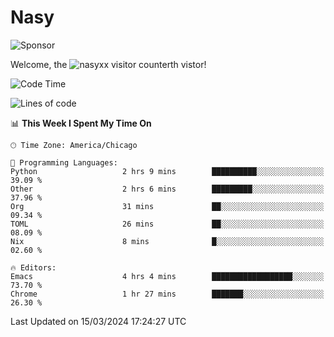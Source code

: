 # Nasy

<!--
<p align="center">
<img height="200" src="https://github-readme-stats.vercel.app/api?username=nasyxx&count_private=true&show_icons=true&theme=dracula&include_all_commits=true"/>
<img height="200" src="https://github-readme-stats.vercel.app/api/top-langs/?username=nasyxx&theme=dracula&hide=html,jupyter+notebook&count_private=true&show_icons=true"/>
</p>

  
----------------
-->

![Sponsor](https://img.shields.io/static/v1.svg?label=Sponsor&message=%E2%9D%A4&logo=GitHub&style=flat&color=pink)
 
Welcome, the ![nasyxx visitor counter](https://count.getloli.com/get/@nasyxx?theme=rule34)th vistor!
 
<!--START_SECTION:waka-->
![Code Time](http://img.shields.io/badge/Code%20Time-4%2C352%20hrs%2029%20mins-blue)

![Lines of code](https://img.shields.io/badge/From%20Hello%20World%20I%27ve%20Written-6.3%20million%20lines%20of%20code-blue)

📊 **This Week I Spent My Time On** 

```text
🕑︎ Time Zone: America/Chicago

💬 Programming Languages: 
Python                   2 hrs 9 mins        ██████████░░░░░░░░░░░░░░░   39.09 % 
Other                    2 hrs 6 mins        █████████░░░░░░░░░░░░░░░░   37.96 % 
Org                      31 mins             ██░░░░░░░░░░░░░░░░░░░░░░░   09.34 % 
TOML                     26 mins             ██░░░░░░░░░░░░░░░░░░░░░░░   08.09 % 
Nix                      8 mins              █░░░░░░░░░░░░░░░░░░░░░░░░   02.60 % 

🔥 Editors: 
Emacs                    4 hrs 4 mins        ██████████████████░░░░░░░   73.70 % 
Chrome                   1 hr 27 mins        ███████░░░░░░░░░░░░░░░░░░   26.30 % 
```


 Last Updated on 15/03/2024 17:24:27 UTC
<!--END_SECTION:waka-->

<!-- ![visitors](https://visitor-badge.laobi.icu/badge?page_id=nasyxx.nasyxx) -->
